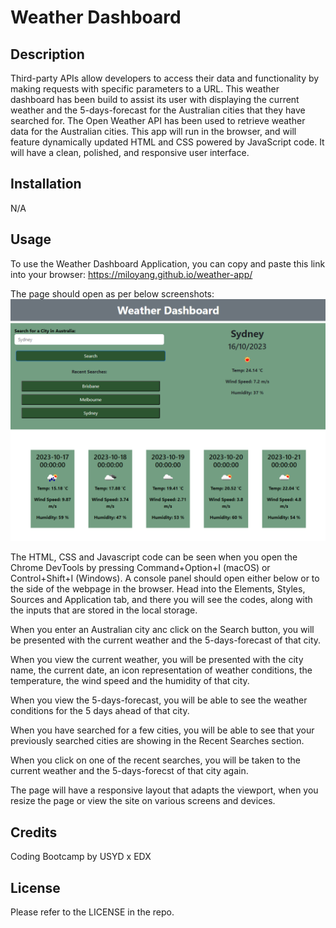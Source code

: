 # Weather Dashboard

## Description

Third-party APIs allow developers to access their data and functionality by making requests with specific parameters to a URL. This weather dashboard has been build to assist its user with displaying the current weather and the 5-days-forecast for the Australian cities that they have searched for. The Open Weather API has been used to retrieve weather data for the Australian cities. This app will run in the browser, and will feature dynamically updated HTML and CSS powered by JavaScript code. It will have a clean, polished, and responsive user interface. 

## Installation

N/A

## Usage

To use the Weather Dashboard Application, you can copy and paste this link into your browser: https://miloyang.github.io/weather-app/

The page should open as per below screenshots:
![Screenshot of Portfolio Page](assets/images/Weather-App-Screenshot.png)

The HTML, CSS and Javascript code can be seen when you open the Chrome DevTools by pressing Command+Option+I (macOS) or Control+Shift+I (Windows). A console panel should open either below or to the side of the webpage in the browser. Head into the Elements, Styles, Sources and Application tab, and there you will see the codes, along with the inputs that are stored in the local storage.

When you enter an Australian city anc click on the Search button, you will be presented with the current weather and the 5-days-forecast of that city.

When you view the current weather, you will be presented with the city name, the current date, an icon representation of weather conditions, the temperature, the wind speed and the humidity of that city. 

When you view the 5-days-forecast, you will be able to see the weather conditions for the 5 days ahead of that city. 

When you have searched for a few cities, you will be able to see that your previously searched cities are showing in the Recent Searches section. 

When you click on one of the recent searches, you will be taken to the current weather and the 5-days-forecst of that city again. 

The page will have a responsive layout that adapts the viewport, when you resize the page or view the site on various screens and devices.

## Credits

Coding Bootcamp by USYD x EDX

## License

Please refer to the LICENSE in the repo.
